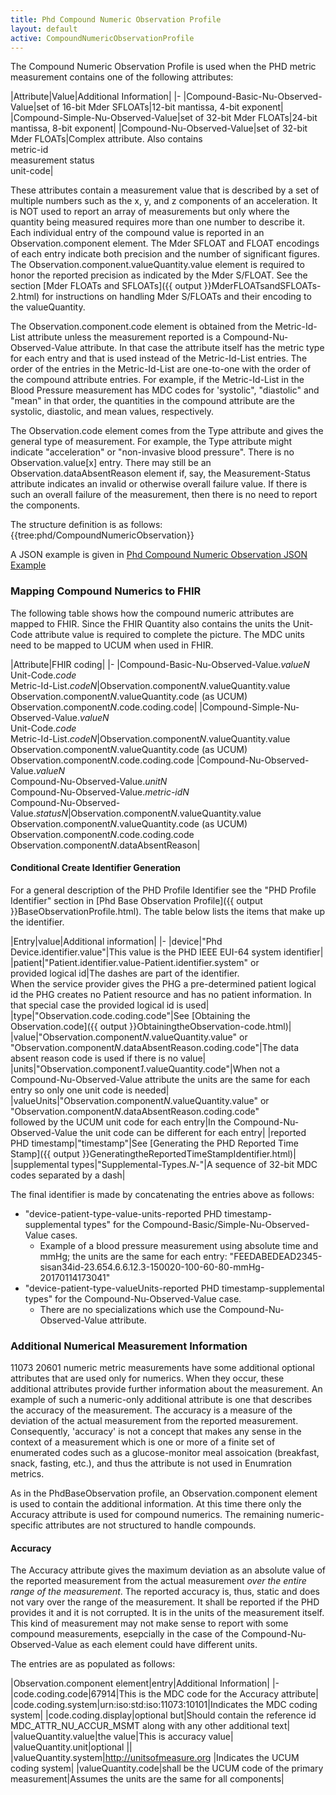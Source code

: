 ```yaml
---
title: Phd Compound Numeric Observation Profile
layout: default
active: CompoundNumericObservationProfile
---
```


The Compound Numeric Observation Profile is used when the PHD metric measurement contains one of the following attributes:

|Attribute|Value|Additional Information|
|-
|Compound-Basic-Nu-Observed-Value|set of 16-bit Mder SFLOATs|12-bit mantissa, 4-bit exponent|
|Compound-Simple-Nu-Observed-Value|set of 32-bit Mder FLOATs|24-bit mantissa, 8-bit exponent|
|Compound-Nu-Observed-Value|set of 32-bit Mder FLOATs|Complex attribute. Also contains<br/> metric-id<br/> measurement status<br/> unit-code|

These attributes contain a measurement value that is described by a set of multiple numbers such as the x, y, and z components of an acceleration. It is NOT used to report an array of measurements but only where the quantity being measured requires more than one number to describe it. Each individual entry of the compound value is reported in an Observation.component element. The Mder SFLOAT and FLOAT encodings of each entry indicate both precision and the number of significant figures. The Observation.component.valueQuantity.value element is required to honor the reported precision as indicated by the Mder S/FLOAT. See the section [Mder FLOATs and SFLOATs]({{ output }}MderFLOATsandSFLOATs-2.html) for instructions on handling Mder S/FLOATs and their encoding to the valueQuantity.

The Observation.component.code element is obtained from the Metric-Id-List attribute unless the measurement reported is a Compound-Nu-Observed-Value attribute. In that case the attribute itself has the metric type for each entry and that is used instead of the Metric-Id-List entries. The order of the entries in the Metric-Id-List are one-to-one with the order of the compound attribute entries. For example, if the Metric-Id-List in the Blood Pressure measurement has MDC codes for 'systolic", "diastolic" and "mean" in that order, the quantities in the compound attribute are the systolic, diastolic, and mean values, respectively.

The Observation.code element comes from the Type attribute and gives the general type of measurement. For example, the Type attribute might indicate "acceleration" or "non-invasive blood pressure". There is no Observation.value[x] entry. There may still be an Observation.dataAbsentReason element if, say, the Measurement-Status attribute indicates an invalid or otherwise overall failure value. If there is such an overall failure of the measurement, then there is no need to report the components.

The structure definition is as follows:
{{tree:phd/CompoundNumericObservation}}

A JSON example is given in [Phd Compound Numeric Observation JSON Example](https://simplifier.net/guide/PCHAPersonalHealthDeviceDataImplementationGuide/PhdCompoundNumericObservationJSONExample)

### Mapping Compound Numerics to FHIR
The following table shows how the compound numeric attributes are mapped to FHIR. Since the FHIR Quantity also contains the units the Unit-Code attribute value is required to complete the picture. The MDC units need to be mapped to UCUM when used in FHIR.

|Attribute|FHIR coding|
|-
|Compound-Basic-Nu-Observed-Value.*valueN*<br/>Unit-Code.*code*<br/>Metric-Id-List.*codeN*|Observation.component*N*.valueQuantity.value<br/>Observation.component*N*.valueQuantity.code  (as UCUM)<br/>Observation.component*N*.code.coding.code|
|Compound-Simple-Nu-Observed-Value.*valueN*<br/>Unit-Code.*code*<br/>Metric-Id-List.*codeN*|Observation.component*N*.valueQuantity.value<br/>Observation.component*N*.valueQuantity.code  (as UCUM)<br/>Observation.component*N*.code.coding.code
|Compound-Nu-Observed-Value.*valueN*<br/>Compound-Nu-Observed-Value.*unitN*<br/>Compound-Nu-Observed-Value.*metric-idN*<br/>Compound-Nu-Observed-Value.*statusN*|Observation.component*N*.valueQuantity.value<br/>Observation.component*N*.valueQuantity.code  (as UCUM)<br/> Observation.component*N*.code.coding.code<br/>Observation.component*N*.dataAbsentReason|

#### Conditional Create Identifier Generation
For a general description of the PHD Profile Identifier see the "PHD Profile Identifier" section in [Phd Base Observation Profile]({{ output }}BaseObservationProfile.html). The table below lists the items that make up the identifier.

|Entry|value|Additional information|
|-
|device|"Phd Device.identifier.value"|This value is the PHD IEEE EUI-64 system identifier|
|patient|"Patient.identifier.value-Patient.identifier.system" or<br/>provided logical id|The dashes are part of the identifier. <br/>When the service provider gives the PHG a pre-determined patient logical id the PHG creates no Patient resource and has no patient information. In that special case the provided logical id is used|
|type|"Observation.code.coding.code"|See [Obtaining the Observation.code]({{ output }}ObtainingtheObservation-code.html)|
|value|"Observation.component*N*.valueQuantity.value" or<br/>"Observation.component*N*.dataAbsentReason.coding.code"|The data absent reason code is used if there is no value|
|units|"Observation.component*1*.valueQuantity.code"|When not a Compound-Nu-Observed-Value attribute the units are the same for each entry so only one unit code is needed|
|valueUnits|"Observation.component*N*.valueQuantity.value" or <br/> "Observation.component*N*.dataAbsentReason.coding.code"<br/>followed by the UCUM unit code for each entry|In the Compound-Nu-Observed-Value the unit code can be different for each entry|
|reported PHD timestamp|"timestamp"|See [Generating the PHD Reported Time Stamp]({{ output }}GeneratingtheReportedTimeStampIdentifier.html)|
|supplemental types|"Supplemental-Types.*N*-"|A sequence of 32-bit MDC codes separated by a dash|

The final identifier is made by concatenating the entries above as follows:
 - "device-patient-type-value-units-reported PHD timestamp-supplemental types" for the Compound-Basic/Simple-Nu-Observed-Value cases.
   - Example of a blood pressure measurement using absolute time and mmHg; the units are the same for each entry: "FEEDABEDEAD2345-sisan34id-23.654.6.6.12.3-150020-100-60-80-mmHg-20170114173041"
 - "device-patient-type-valueUnits-reported PHD timestamp-supplemental types" for the Compound-Nu-Observed-Value case.
   - There are no specializations which use the Compound-Nu-Observed-Value attribute.

### Additional Numerical Measurement Information
11073 20601 numeric metric measurements have some additional optional attributes that are used only for numerics. When they occur, these additional attributes provide further information about the measurement. An example of such a numeric-only additional attribute is one that describes the accuracy of the measurement. The accuracy is a measure of the deviation of the actual measurement from the reported measurement. Consequently, 'accuracy' is not a concept that makes any sense in the context of a measurement which is one or more of a finite set of enumerated codes such as a glucose-monitor meal assoication (breakfast, snack, fasting, etc.), and thus the attribute is not used in Enumration metrics.

As in the PhdBaseObservation profile, an Observation.component element is used to contain the additional information. At this time there only the Accuracy attribute is used for compound numerics. The remaining numeric-specific attributes are not structured to handle compounds.

#### Accuracy
The Accuracy attribute gives the maximum deviation as an absolute value of the reported measurement from the actual measurement *over the entire range of the measurement*. The reported accuracy is, thus, static and does not vary over the range of the measurement. It shall be reported if the PHD provides it and it is not corrupted. It is in the units of the measurement itself. This kind of measurement may not make sense to report with some compound measurements, esepcially in the case of the Compound-Nu-Observed-Value as each element could have different units.

The entries are as populated as follows:

|Observation.component element|entry|Additional Information|
|-
|code.coding.code|67914|This is the MDC code for the Accuracy attribute|
|code.coding.system|urn:iso:std:iso:11073:10101|Indicates the MDC coding system|
|code.coding.display|optional but|Should contain the reference id MDC_ATTR_NU_ACCUR_MSMT along with any other additional text|
|valueQuantity.value|the value|This is accuracy value|
|valueQuantity.unit|optional ||
|valueQuantity.system|http://unitsofmeasure.org |Indicates the UCUM coding system|
|valueQuantity.code|shall be the UCUM code of the primary measurement|Assumes the units are the same for all components|






